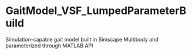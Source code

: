# GaitModel_VSF_LumpedParameterBuild
 Simulation-capable gait model built in Simscape Multibody and parameterized through MATLAB API
